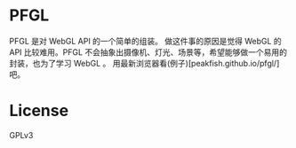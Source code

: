 PFGL
====
PFGL 是对 WebGL API 的一个简单的组装。
做这件事的原因是觉得 WebGL 的 API 比较难用。PFGL 不会抽象出摄像机、灯光、场景等，希望能够做一个易用的封装，也为了学习 WebGL 。
用最新浏览器看(例子)[peakfish.github.io/pfgl/]吧。

# License

GPLv3
